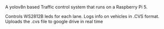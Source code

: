 A yolov8n based Traffic control system that runs on a Raspberry Pi 5.

Controls WS2812B leds for each lane.
Logs info on vehicles in .CVS format.
Uploads the .cvs file to google drive in real time 

